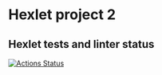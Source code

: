 # Hexlet project 2

## Hexlet tests and linter status

[![Actions Status](https://github.com/pochka15/devops-for-programmers-project-76/workflows/hexlet-check/badge.svg)](https://github.com/pochka15/devops-for-programmers-project-76/actions)